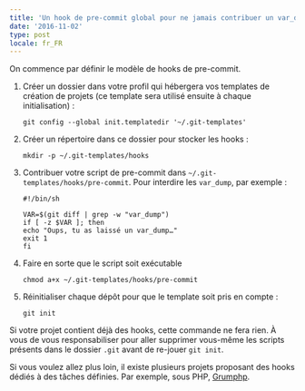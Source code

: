 ```yaml
---
title: 'Un hook de pre-commit global pour ne jamais contribuer un var_dump'
date: '2016-11-02'
type: post
locale: fr_FR
---
```


On commence par définir le modèle de <span lang="en">hooks</span> de <span lang="en">pre-commit</span>.

1.  Créer un dossier dans votre profil qui hébergera vos <span lang="en">templates</span> de création de projets (ce <span lang="en">template</span> sera utilisé ensuite à chaque initialisation) :
    ```
    git config --global init.templatedir '~/.git-templates'
    ```
1.  Créer un répertoire dans ce dossier pour stocker les <span lang="en">hooks</span> :
    ```
    mkdir -p ~/.git-templates/hooks
    ```
1.  Contribuer votre script de <span lang="en">pre-commit</span> dans `~/.git-templates/hooks/pre-commit`. Pour interdire les `var_dump`, par exemple :

    ```
    #!/bin/sh

    VAR=$(git diff | grep -w "var_dump")
    if [ -z $VAR ]; then
    echo "Oups, tu as laissé un var_dump…"
    exit 1
    fi
    ```

1.  Faire en sorte que le script soit exécutable
    ```
    chmod a+x ~/.git-templates/hooks/pre-commit
    ```
1.  Réinitialiser chaque dépôt pour que le template soit pris en compte :
    ```
    git init
    ```

Si votre projet contient déjà des hooks, cette commande ne fera rien. À vous de vous responsabiliser pour aller supprimer vous-même les scripts présents dans le dossier `.git` avant de re-jouer `git init`.

Si vous voulez allez plus loin, il existe plusieurs projets proposant des <span lang="en">hooks</span> dédiés à des tâches définies. Par exemple, sous PHP, [Grumphp](https://github.com/phpro/grumphp).
